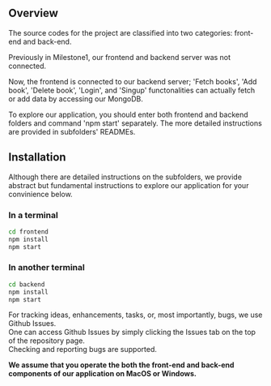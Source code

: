 ## Overview

The source codes for the project are classified into two categories: front-end and back-end.  

Previously in Milestone1, our frontend and backend server was not connected.

Now, the frontend is connected to our backend server; 'Fetch books', 'Add book', 'Delete book', 'Login', and 'Singup' functonalities can actually fetch or add data by accessing our MongoDB.

To explore our application, you should enter both frontend and backend folders and command 'npm start' separately.
The more detailed instructions are provided in subfolders' READMEs.

## Installation
Although there are detailed instructions on the subfolders, we provide abstract but fundamental instructions to explore our application for your convinience below.

### In a terminal
```bash
cd frontend
npm install
npm start
```

### In another terminal
```bash
cd backend
npm install
npm start
```


For tracking ideas, enhancements, tasks, or, most importantly, bugs, we use Github Issues.  
One can access Github Issues by simply clicking the Issues tab on the top of the repository page.  
Checking and reporting bugs are supported.

**We assume that you operate the both the front-end and back-end components of our application on MacOS or Windows.**
